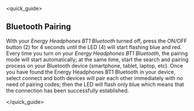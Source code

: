 <quick_guide>
## Bluetooth Pairing

With your *Energy Headphones BT1 Bluetooth* turned off, press the ON/OFF button (2) for 4 seconds until the LED (4) will start flashing blue and red. Every time you turn on your *Energy Headphones BT1 Bluetooth*, the pairing mode will start automatically; at the same time, start the search and pairing process on your Bluetooth device (smartphone, tablet, laptop, etc).  Once you have found the Energy Headphones BT1 Bluetooth in your device, select connect and both devices will pair each other immediately with no need of pairing codes; then the LED will flash only blue which means that the connection has been successfully established.

</quick_guide>

